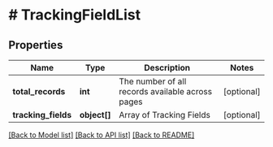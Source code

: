 # # TrackingFieldList

## Properties

Name | Type | Description | Notes
------------ | ------------- | ------------- | -------------
**total_records** | **int** | The number of all records available across pages | [optional]
**tracking_fields** | **object[]** | Array of Tracking Fields | [optional]

[[Back to Model list]](../../README.md#models) [[Back to API list]](../../README.md#endpoints) [[Back to README]](../../README.md)
